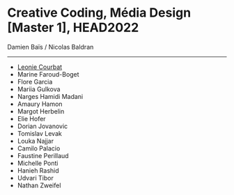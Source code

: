 # Creative Coding, Média Design [Master 1], HEAD2022
Damien Baïs / Nicolas Baldran

---

- [Leonie Courbat](../tree/main/ARCHIVES_CREATIVECODDING/Courbat_Leonie)
- Marine Faroud-Boget
- Flore Garcia
- Mariia Gulkova
- Narges Hamidi Madani
- Amaury Hamon
- Margot Herbelin
- Elie Hofer
- Dorian Jovanovic
- Tomislav Levak
- Louka Najjar
- Camilo Palacio
- Faustine Perillaud
- Michelle Ponti
- Hanieh Rashid
- Udvari Tibor
- Nathan Zweifel
